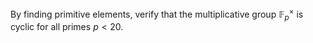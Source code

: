 By finding primitive elements, verify that the multiplicative group $\mathbb{F}_p ^{\times}$ is cyclic for all primes $p<20$.